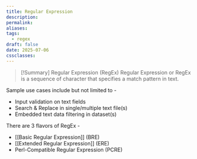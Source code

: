```yaml
---
title: Regular Expression
description: 
permalink: 
aliases: 
tags:
  - regex
draft: false
date: 2025-07-06
cssclasses:
---
```


> [!Summary] Regular Expression (RegEx)
> Regular Expression or RegEx is a sequence of character that specifies a match pattern in text.

Sample use cases include but not limited to -
- Input validation on text fields
- Search & Replace in single/multiple text file(s)
- Embedded text data filtering in dataset(s)

There are 3 flavors of RegEx -
- [[Basic Regular Expression]] (BRE)
- [[Extended Regular Expression]] (ERE)
- Perl-Compatible Regular Expression (PCRE)